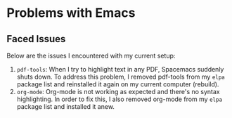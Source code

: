 # Problems with Emacs

## Faced Issues
Below are the issues I encountered with my current setup:

1. `pdf-tools`: When I try to highlight text in any PDF, Spacemacs suddenly shuts
   down. To address this problem, I removed pdf-tools from my `elpa` package
   list and reinstalled it again on my current computer (rebuild).
2. `org-mode`: Org-mode is not working as expected and there's no syntax
   highlighting. In order to fix this, I also removed org-mode from my `elpa`
   package list and installed it anew.
